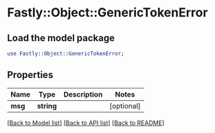# Fastly::Object::GenericTokenError

## Load the model package
```perl
use Fastly::Object::GenericTokenError;
```

## Properties
Name | Type | Description | Notes
------------ | ------------- | ------------- | -------------
**msg** | **string** |  | [optional] 

[[Back to Model list]](../README.md#documentation-for-models) [[Back to API list]](../README.md#documentation-for-api-endpoints) [[Back to README]](../README.md)


